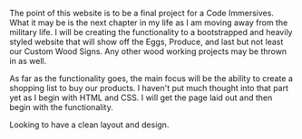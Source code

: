 The point of this website is to be a final project for a Code Immersives. What it may be is the next chapter in my life as I am moving away from the military life. I will be creating the functionality to a bootstrapped and heavily styled website that will show off the Eggs, Produce, and last but not least our Custom Wood Signs. Any other wood working projects may be thrown in as well.

As far as the functionality goes, the main focus will be the ability to create a shopping list to buy our products. I haven't put much thought into that part yet as I begin with HTML and CSS. I will get the page laid out and then begin with the functionality.

Looking to have a clean layout and design.
